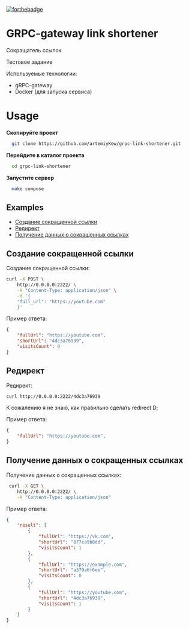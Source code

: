 
[![forthebadge](https://forthebadge.com/images/featured/featured-built-with-love.svg)](https://forthebadge.com)
# GRPC-gateway link shortener
Сокращатель ссылок

Тестовое задание 

Используемые технологии: 
- gRPC-gateway
- Docker (для запуска сервиса)

# Usage

**Скопируйте проект**
```bash
  git clone https://github.com/artemiyKew/grpc-link-shortener.git
```

**Перейдите в каталог проекта**
```bash
  cd grpc-link-shortener
```

**Запустите сервер**
```bash
  make compose
```

## Examples
- [Создание сокращенной ссылки](#создание-сокращенной-ссылки)
- [Редирект](#редирект) 
- [Получение данных о сокращенных ссылках](#получение-данных-о-сокращенных-ссылках)

## Создание сокращенной ссылки
Создание сокращенной ссылки: 

```bash
curl -X POST \
    http://0.0.0.0:2222/ \
    -H "Content-Type: application/json" \
    -d '{
    "full_url": "https://youtube.com"
    }'
```
Пример ответа: 
```json
{
    "fullUrl": "https://youtube.com",
    "shortUrl": "4dc3a76939",
    "visitsCount": 0
}
```

## Редирект
Редирект:
```bash
curl http://0.0.0.0:2222/4dc3a76939 
```
К сожалению я не знаю, как правильно сделать redirect D;

Пример ответа: 
```json
{
    "fullUrl": "https://youtube.com",
}
```
## Получение данных о сокращенных ссылках
Получение данных о сокращенных ссылках:

```bash
 curl -X GET \
    http://0.0.0.0:2222/ \
    -H "Content-Type: application/json"
```
Пример ответа: 
```json
{
    "result": [
        {
            "fullUrl": "https://vk.com",
            "shortUrl": "877ca9b8dd",
            "visitsCount": 1
        },
        {
            "fullUrl": "https://example.com",
            "shortUrl": "a379a6f6ee",
            "visitsCount": 0
        },
        {
            "fullUrl": "https://youtube.com",
            "shortUrl": "4dc3a76939",
            "visitsCount": 1
        }
    ] 
}
```



